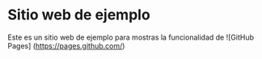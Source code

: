 Sitio web de ejemplo
====================

Este es un sitio web de ejemplo para mostras la funcionalidad de ![GitHub Pages] (https://pages.github.com/)
